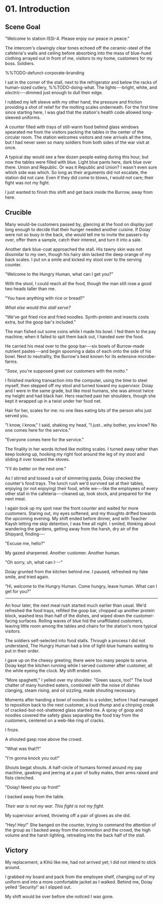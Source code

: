 # 01. Introduction

<!-- Dynamite Proactive -->

## Scene Goal

"Welcome to station ISSI-4.
Please enjoy our peace in peace."

The intercom's clawingly clear tones echoed off the ceramic-steel of the cafeteria's walls and ceiling before absorbing into the mass of blue-hued clothing arrayed out in front of me, visitors to my home, customers for my boss.
Soldiers.

%%TODO-defunct-corporate-branding

I sat in the corner of the stall, next to the refrigerator and below the racks of human-sized cutlery, %%TODO-doing-what.
The lights---bright, white, and _electric_---dimmed just enough to dull their edge.

I rubbed my left sleeve with my other hand, the pressure and friction providing a shot of relief for the molting scales underneath.
For the first time since starting here, I was glad that the station's health code allowed long-sleeved uniforms.

A counter filled with trays of still-warm food behind glass windows spearated me from the visitors packing the tables in the center of the circular room.
The station welcomes visitors and new arrivals all the time, but I had never seen so many soldiers from both sides of the war visit at once.

A typical day would see a few dozen people eating during this hour, but now the tables were filled with blue.
Light blue pants here, dark blue over there.
Union and Republic.
Or was it Republic and Union?
I wasn't even sure which side was which.
So long as their arguments did not escalate, the station did not care.
Even if they did come to blows, _I_ would not care; their fight was not my fight.

I just wanted to finish this shift and get back inside the Burrow, away from here.

## Crucible

Many would-be customers passed by, glancing at the food on display just long enough to decide that their hunger needed another cuisine.
If Doiay were not so busy in the back, she would tell me to invite the passers-by over, offer them a sample, catch their interest, and turn it into a sale.

Another dark blue-coat approached the stall.
His tawny skin was not dissimilar to my own, though his hairy skin lacked the deep orange of my back scales.
I put on a smile and kicked my stool over to the serving counter.

"Welcome to the Hungry Human, what can I get you?"

With the stool, I could reach all the food, though the man still rose a good two heads taller than me.

"You have anything with rice or bread?"

_What else would this stall serve?_

"We've got fried rice and fried noodles.
Synth-protein and insects costs extra, but the goop bar's included."

The man fished out some coins while I made his bowl.
I fed them to the pay machine; when it failed to spit them back out, I handed over the food.

He carried his meal over to the goop bar---six bowls of Burrow-made nutrient pastes---and begin spooning a dabs of each onto the side of his bowl.
Next to neutrality, the Burrow's best known for its extensive microbe-farms.

"_Sase_, you're supposed greet our customers with the motto."

I finished marking transaction into the computer, using the time to steel myself, then stepped off my stool and turned toward my supervisor.
Doiay and I were in the same grade, but like most humans, she was almost twice my height and had black hair.
Hers reached past her shoulders, though she kept it wrapped up in a twist under her food net.

Hair for her, scales for me: no one likes eating bits of the person who just served you.

"I know, I know," I said, shaking my head, "I just...why bother, you know?
No one comes here for the service."

"Everyone comes here for the service."

The finality in her words itched like molting scales.
I turned away rather than keep looking up, hooking my right foot around the leg of my stool and sliding it over toward the stoves.

"I'll do better on the next one."

As I stirred and tossed a vat of simmering pasta, Doiay checked the counter's food trays.
The lunch rush we'd survived sat at their tables, enjoying (or not enjoying) their food, while we---like the employees of every other stall in the cafeteria---cleaned up, took stock, and prepared for the next meal.

I again took up my spot near the front counter and waited for more customers.
Staring out, my eyes softened, and my thoughts drifted towards the upcoming evening.
My shift ended before dinner, and with Teacher Kaysh letting me skip detention, I was free all night.
I smiled, thinking about wandering the gardens, getting away from the harsh, dry air of the Shipyard, finding---

"Excuse me, hello?"

My gazed sharpened.
Another customer.
Another human.

"Oh sorry, uh, what can I---"

Doiay grunted from the kitchen behind me.
I paused, refreshed my fake smile, and tried again.

"Hi, welcome to the Hungry Human.
Come hungry, leave human.
What can I get for you?"

****

An hour later, the next meal rush started much earlier than usual.
We'd refreshed the food trays, refilled the goop bar, chopped up another protein block, washed less than half of the dishes, and wiped down the customer-facing surfaces.
Rolling waves of blue hid the unaffiliated customers, leaving little room among the tables and chairs for the station's more typical visitors.

The soldiers self-selected into food stalls.
Through a process I did not understand, The Hungry Human had a line of light-blue humans waiting to put in their order.

I gave up on the cheesy greeting; there were too many people to serve.
Doiay kept the kitchen running while I served customer after customer, all the while eyeing the clock.
My shift ended soon.

"More spaghetti," I yelled over my shoulder.
"Green sauce, too!" The loud chatter of many hundred eaters, combined with the noise of dishes clanging, steam rising, and oil sizzling, made shouting necessary.

Moments after handing a bowl of noodles to a soldier, before I had managed to reposition back to the next customer, a loud *thump* and a chirping creak of cracked-but-not-shattered glass startled me.
A spray of goop and noodles covered the safety glass separating the food tray from the customers, centered on a web-like ring of cracks.

I froze.

A shouted gasp rose above the crowd.

"What was that?!"

"I'm gonna knock you out!"

Shouts begat shouts.
A half-circle of humans formed around my pay machine, gawking and jeering at a pair of bulky males, their arms raised and fists clenched.

"Doiay! Need you up front!"

I backed away from the table.

_Their war is not my war.
This fight is not my fight._

My supervisor arrived, throwing off a pair of gloves as she did.

"Hey! Hey!" She banged on the counter, trying to command the attention of the group as I backed away from the commotion and the crowd, the high volume and the harsh lighting, retreating into the back half of the stall.

## Victory

My replacement, a Kihǔ like me, had not arrived yet; I did not intend to stick around.

I grabbed my board and pack from the employee shelf, changing out of my uniform and into a more comfortable jacket as I walked.
Behind me, Doiay yelled 'Security!' as I slipped out.

My shift would be over before she noticed I was gone.
